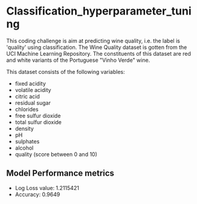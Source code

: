 # Classification_hyperparameter_tuning
This coding challenge is aim at predicting wine quality, i.e. the label is 'quality' using classification. The Wine Quality dataset is gotten from the UCI Machine Learning Repository. The constituents of this dataset are red and white variants of the Portuguese "Vinho Verde" wine.

This dataset consists of the following variables:

- fixed acidity
- volatile acidity
- citric acid
- residual sugar
- chlorides
- free sulfur dioxide
- total sulfur dioxide
- density
- pH
- sulphates
- alcohol
- quality (score between 0 and 10)

## Model Performance metrics
- Log Loss value:  1.2115421
- Accuracy:  0.9649

